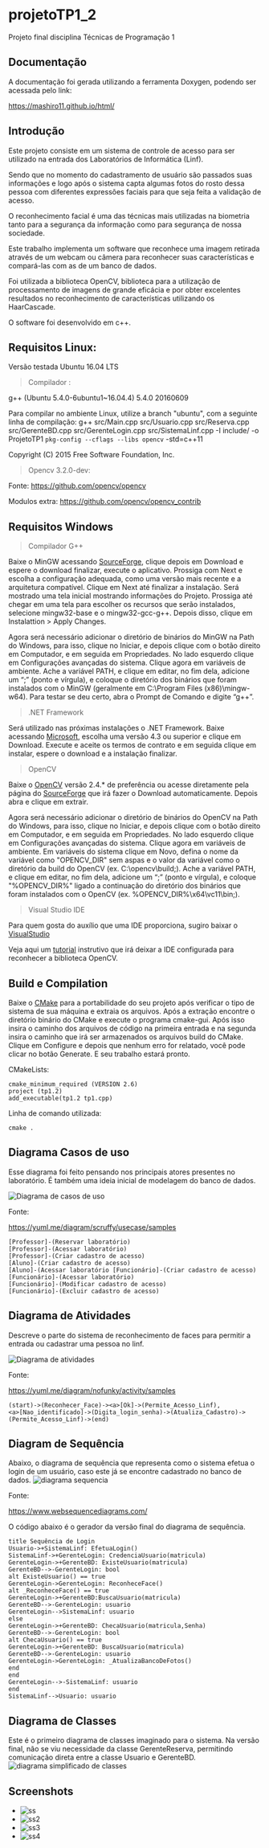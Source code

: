 # projetoTP1_2

Projeto final disciplina Técnicas de Programação 1 

## Documentação

A documentação foi gerada utilizando a ferramenta Doxygen, podendo ser acessada pelo link:

https://mashiro11.github.io/html/

## Introdução



Este projeto consiste em um sistema de controle de acesso para ser utilizado na entrada dos Laboratórios de Informática (Linf). 

Sendo que no momento do cadastramento de usuário são passados suas informações e logo após o sistema capta algumas fotos do rosto dessa pessoa com diferentes expressões faciais para que seja feita a validação de acesso.

O reconhecimento facial é uma das técnicas mais utilizadas na biometria tanto para a segurança da informação como para segurança de nossa sociedade. 

Este trabalho implementa um software que reconhece uma imagem retirada através de um webcam ou câmera para reconhecer suas características e compará-las com as de um banco de dados. 

Foi utilizada a biblioteca OpenCV, biblioteca para a utilização de processamento de imagens de grande eficácia e por obter excelentes resultados no reconhecimento de características utilizando os HaarCascade. 

O software foi desenvolvido em c++.

## Requisitos Linux:

Versão testada Ubuntu 16.04 LTS

> Compilador :

g++ (Ubuntu 5.4.0-6ubuntu1~16.04.4) 5.4.0 20160609

Para compilar no ambiente Linux, utilize a branch "ubuntu", com a seguinte linha de compilação:
g++ src/Main.cpp src/Usuario.cpp src/Reserva.cpp src/GerenteBD.cpp src/GerenteLogin.cpp src/SistemaLinf.cpp -I include/  -o ProjetoTP1 `pkg-config --cflags --libs opencv` -std=c++11



Copyright (C) 2015 Free Software Foundation, Inc.

> Opencv 3.2.0-dev:

Fonte: https://github.com/opencv/opencv

Modulos extra: https://github.com/opencv/opencv_contrib

## Requisitos Windows

> Compilador G++

Baixe o MinGW acessando [SourceForge](https://sourceforge.net/projects/mingw-w64/), clique depois em Download e espere o download finalizar, execute o aplicativo. Prossiga com Next e escolha a configuração adequada, como uma versão mais recente e a arquitetura compatível. Clique em Next até finalizar a instalação. Será mostrado uma tela inicial mostrando informações do Projeto. Prossiga até chegar em uma tela para escolher os recursos que serão instalados, selecione mingw32-base e o mingw32-gcc-g++. Depois disso, clique em Instalattion > Apply Changes.

Agora será necessário adicionar o diretório de binários do MinGW na Path do Windows, para isso, clique no Iniciar, e depois clique com o botão direito em Computador, e em seguida em Propriedades. No lado esquerdo clique em Configurações avançadas do sistema. Clique agora em variáveis de ambiente. Ache a variável PATH, e clique em editar, no fim dela, adicione um “;” (ponto e vírgula), e coloque o diretório dos binários que foram instalados com o MinGW (geralmente em C:\Program Files (x86)\mingw-w64). Para testar se deu certo, abra o Prompt de Comando e digite “g++”.

> .NET Framework

Será utilizado nas próximas instalações o .NET Framework. Baixe acessando [Microsoft](https://www.microsoft.com/net/download/framework), escolha uma versão 4.3 ou superior e clique em Download. Execute e aceite os termos de contrato e em seguida clique em instalar, espere o download e a instalação finalizar.

> OpenCV

Baixe o [OpenCV](http://opencv.org/releases.html) versão 2.4.* de preferência ou acesse diretamente pela página do [SourceForge](https://sourceforge.net/projects/opencvlibrary/files/opencv-win/2.4.11/opencv-2.4.11.exe/download) que irá fazer o Download automaticamente. Depois abra e clique em extrair.

Agora será necessário adicionar o diretório de binários do OpenCV na Path do Windows, para isso, clique no Iniciar, e depois clique com o botão direito em Computador, e em seguida em Propriedades. No lado esquerdo clique em Configurações avançadas do sistema. Clique agora em variáveis de ambiente. Em variáveis do sistema clique em Novo, defina o nome da variável como "OPENCV_DIR" sem aspas e o valor da variável como o diretório da build do OpenCV (ex. C:\opencv\build;). Ache a variável PATH, e clique em editar, no fim dela, adicione um “;” (ponto e vírgula), e coloque "%OPENCV_DIR%" ligado a continuação do diretório dos binários que foram instalados com o OpenCV (ex. %OPENCV_DIR%\x64\vc11\bin;).

> Visual Studio IDE

Para quem gosta do auxílio que uma IDE proporciona, sugiro baixar o [VisualStudio](https://www.visualstudio.com/pt-br/vs/cplusplus/?rr=https%3A%2F%2Fwww.google.com.br%2F)

Veja aqui um [tutorial](http://www2.ic.uff.br/~crisnv/disciplinas/procImg/Tutorial_de_Instal_do_OpenCV.pdf) instrutivo que irá deixar a IDE configurada para reconhecer a biblioteca OpenCV.

## Build e Compilation 

Baixe o [CMake](https://cmake.org/download/) para a portabilidade do seu projeto após verificar o tipo de sistema de sua máquina e extraia os arquivos. Após a extração encontre o diretório binário do CMake e execute o programa cmake-gui. Após isso insira o caminho dos arquivos de código na primeira entrada e na segunda insira o caminho que irá ser armazenados os arquivos build do CMake. Clique em Configure e depois que nenhum erro for relatado, você pode clicar no botão Generate. E seu trabalho estará pronto.

CMakeLists:

```
cmake_minimum_required (VERSION 2.6)
project (tp1.2)
add_executable(tp1.2 tp1.cpp)
```

Linha de comando utilizada:

```
cmake .
```

## Diagrama Casos de uso

Esse diagrama foi feito pensando nos principais atores presentes no laboratório.
É também uma ideia inicial de modelagem do banco de dados.

![Diagrama de casos de uso](imagens/diagrama_casos_de_uso.png)

Fonte:

https://yuml.me/diagram/scruffy/usecase/samples

```
[Professor]-(Reservar laboratório)
[Professor]-(Acessar laboratório)
[Professor]-(Criar cadastro de acesso)
[Aluno]-(Criar cadastro de acesso)
[Aluno]-(Acessar laboratório [Funcionário]-(Criar cadastro de acesso)
[Funcionário]-(Acessar laboratório)
[Funcionário]-(Modificar cadastro de acesso)
[Funcionário]-(Excluir cadastro de acesso)
```

## Diagrama de Atividades

Descreve o parte do sistema de reconhecimento de faces para permitir a entrada ou cadastrar uma pessoa no linf.

![Diagrama de atividades](imagens/diagrama_atividade.png)

Fonte:

https://yuml.me/diagram/nofunky/activity/samples

```
(start)->(Reconhecer_Face)-><a>[Ok]->(Permite_Acesso_Linf),
<a>[Nao_identificado]->(Digita_login_senha)->(Atualiza_Cadastro)->(Permite_Acesso_Linf)->(end)
```

##  Diagram de Sequência

Abaixo, o diagrama de sequência que representa como o sistema efetua o login de um usuário, caso este já se encontre cadastrado no banco de dados.
![diagrama sequencia](imagens/SequenciaLogin.png)

Fonte:

https://www.websequencediagrams.com/

O código abaixo é o gerador da versão final do diagrama de sequência.

```
title Sequência de Login
Usuario->+SistemaLinf: EfetuaLogin()
SistemaLinf->+GerenteLogin: CredenciaUsuario(matricula)
GerenteLogin->+GerenteBD: ExisteUsuario(matricula)
GerenteBD-->-GerenteLogin: bool
alt ExisteUsuario() == true
GerenteLogin->GerenteLogin: ReconheceFace()
alt _ReconheceFace() == true
GerenteLogin->+GerenteBD:BuscaUsuario(matricula)
GerenteBD-->-GerenteLogin: usuario
GerenteLogin-->SistemaLinf: usuario
else
GerenteLogin->+GerenteBD: ChecaUsuario(matricula,Senha)
GerenteBD-->-GerenteLogin: bool
alt ChecaUsuario() == true
GerenteLogin->+GerenteBD: BuscaUsuario(matricula)
GerenteBD-->-GerenteLogin: usuario
GerenteLogin->GerenteLogin: _AtualizaBancoDeFotos()
end
end
GerenteLogin-->-SistemaLinf: usuario
end
SistemaLinf-->Usuario: usuario

```

##  Diagrama de Classes

Este é o primeiro diagrama de classes imaginado para o sistema. Na versão final, não se viu necessidade da classe GerenteReserva, permitindo comunicação direta entre a classe Usuario e GerenteBD.
![diagrama simplificado de classes](imagens/diagrama_simplificado_de_classes.png)

## Screenshots 

- ![ss](imagens/ss.PNG)<br>
- ![ss2](imagens/ss2.PNG)<br>
- ![ss3](imagens/ss3.PNG)<br>
- ![ss4](imagens/ss4.png)

